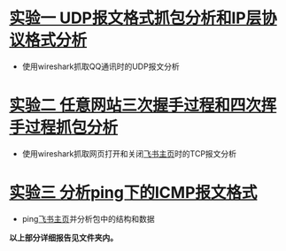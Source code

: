 # [实验一 UDP报文格式抓包分析和IP层协议格式分析](https://github.com/sjtu-course/homework/tree/main/YiweiYang/hw2/network/exp1)

* 使用wireshark抓取QQ通讯时的UDP报文分析

# [实验二 任意网站三次握手过程和四次挥手过程抓包分析](https://github.com/sjtu-course/homework/tree/main/YiweiYang/hw2/network/exp2)

* 使用wireshark抓取网页打开和关闭[飞书主页](https://www.feishu.cn)时的TCP报文分析

# [实验三 分析ping下的ICMP报文格式](https://github.com/sjtu-course/homework/tree/main/YiweiYang/hw2/network/exp3)

* ping[飞书主页](https://www.feishu.cn)并分析包中的结构和数据

**以上部分详细报告见文件夹内。**
